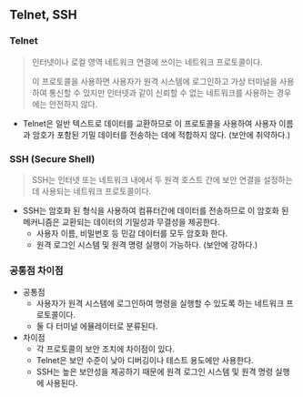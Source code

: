 ## Telnet, SSH
### Telnet

> 인터넷이나 로컬 영역 네트워크 연결에 쓰이는 네트워크 프로토콜이다.
> 
> 이 프로토콜을 사용하면 사용자가 원격 시스템에 로그인하고 가상 터미널을 사용하여 통신할 수 있지만 인터넷과 같이 신뢰할 수 없는 네트워크를 사용하는 경우에는 안전하지 않다.

- Telnet은 일반 텍스트로 데이터를 교환하므로 이 프로토콜을 사용하여 사용자 이름과 암호가 포함된 기밀 데이터를 전송하는 데에 적합하지 않다. (보안에 취약하다.)

### SSH (Secure Shell)

> SSH는 인터넷 또는 네트워크 내에서 두 원격 호스트 간에 보안 연결을 설정하는 데 사용되는 네트워크 프로토콜이다.

- SSH는 암호화 된 형식을 사용하여 컴퓨터간에 데이터를 전송하므로 이 암호화 된 메커니즘은 교환되는 데이터의 기밀성과 무결성을 제공한다.
	- 사용자 이름, 비밀번호 등 민감 데이터를 모두 암호화 한다.
	- 원격 로그인 시스템 및 원격 명령 실행이 가능하다. (보안에 강하다.)

### 공통점 차이점

- 공통점
	- 사용자가 원격 시스템에 로그인하여 명령을 실행할 수 있도록 하는 네트워크 프로토콜이다.
	- 둘 다 터미널 에뮬레이터로 분류된다.
- 차이점
	- 각 프로토콜의 보안 조치에 차이점이 있다.
	- Telnet은 보안 수준이 낮아 디버깅이나 테스트 용도에만 사용한다.
	- SSH는 높은 보안성을 제공하기 때문에 원격 로그인 시스템 및 원격 명령 실행에 사용된다.